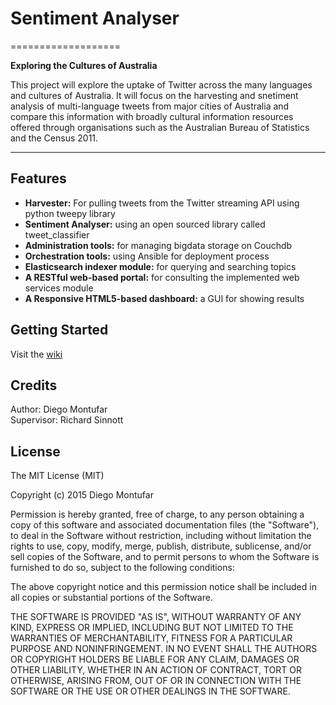 # Sentiment Analyser
===================

**Exploring the Cultures of Australia**

This project will explore the uptake of Twitter across the many languages and cultures of Australia. 
It will focus on the harvesting and snetiment analysis of multi-language tweets from major cities of Australia and compare this information with broadly cultural information resources offered through organisations such as the Australian Bureau of Statistics and the Census 2011. 
________________

## Features

* **Harvester:** For pulling tweets from the Twitter streaming API using python tweepy library<br>
* **Sentiment Analyser:** using an open sourced library called tweet_classifier<br>
* **Administration tools:** for managing bigdata storage on Couchdb<br>
* **Orchestration tools:** using Ansible for deployment process<br>
* **Elasticsearch indexer module:** for querying and searching topics<br> 
* **A RESTful web-based portal:** for consulting the implemented web services module<br>
* **A Responsive HTML5-based dashboard:** a GUI for showing results<br>

## Getting Started

Visit the [wiki](https://github.com/diogonal/SentimentAnalyser/wiki)

## Credits

Author: Diego Montufar<br>
Supervisor: Richard Sinnott

## License

The MIT License (MIT)

Copyright (c) 2015 Diego Montufar

Permission is hereby granted, free of charge, to any person obtaining a copy of this software and associated documentation files (the "Software"), to deal in the Software without restriction, including without limitation the rights to use, copy, modify, merge, publish, distribute, sublicense, and/or sell copies of the Software, and to permit persons to whom the Software is furnished to do so, subject to the following conditions:

The above copyright notice and this permission notice shall be included in all copies or substantial portions of the Software.

THE SOFTWARE IS PROVIDED "AS IS", WITHOUT WARRANTY OF ANY KIND, EXPRESS OR IMPLIED, INCLUDING BUT NOT LIMITED TO THE WARRANTIES OF MERCHANTABILITY, FITNESS FOR A PARTICULAR PURPOSE AND NONINFRINGEMENT. IN NO EVENT SHALL THE AUTHORS OR COPYRIGHT HOLDERS BE LIABLE FOR ANY CLAIM, DAMAGES OR OTHER LIABILITY, WHETHER IN AN ACTION OF CONTRACT, TORT OR OTHERWISE, ARISING FROM, OUT OF OR IN CONNECTION WITH THE SOFTWARE OR THE USE OR OTHER DEALINGS IN THE SOFTWARE.
